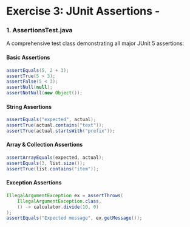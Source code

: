 # Exercise 3: JUnit Assertions - 

### 1. AssertionsTest.java

A comprehensive test class demonstrating all major JUnit 5 assertions:

#### **Basic Assertions**

```java
assertEquals(5, 2 + 3);  
assertTrue(5 > 3);       
assertFalse(5 < 3);        
assertNull(null);            
assertNotNull(new Object());   
```

#### **String Assertions**

```java
assertEquals("expected", actual);
assertTrue(actual.contains("text"));
assertTrue(actual.startsWith("prefix"));
```

#### **Array & Collection Assertions**

```java
assertArrayEquals(expected, actual);
assertEquals(3, list.size());
assertTrue(list.contains("item"));
```

#### **Exception Assertions**

```java
IllegalArgumentException ex = assertThrows(
    IllegalArgumentException.class,
    () -> calculator.divide(10, 0)
);
assertEquals("Expected message", ex.getMessage());
```
